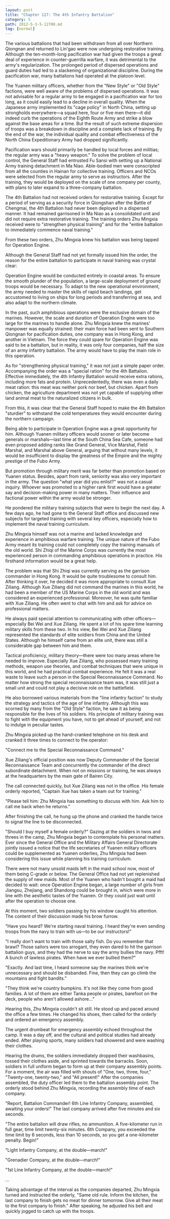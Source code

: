 ```yaml
---
layout: post
title: "Chapter 127: The 4th Infantry Battalion"
category: 5
path: 2012-5-3-5-12700.md
tag: [normal]
---
```


The various battalions that had been withdrawn from all over Northern Qiongnan and returned to Lin'gao were now undergoing restorative training. Although the ten-month-long pacification war had given the troops a great deal of experience in counter-guerrilla warfare, it was detrimental to the army's regularization. The prolonged period of dispersed operations and guard duties had led to a slackening of organizational discipline. During the pacification war, many battalions had operated at the platoon level.

The Yuanen military officers, whether from the "New Style" or "Old Style" factions, were well aware of the problems of dispersed operations. It was not advisable for a regular army to be engaged in a pacification war for too long, as it could easily lead to a decline in overall quality. When the Japanese army implemented its "cage policy" in North China, setting up strongholds everywhere—a squad here, four or five men there—it did indeed curb the operations of the Eighth Route Army and strike a blow against the base areas for a time. But the result of such extreme dispersion of troops was a breakdown in discipline and a complete lack of training. By the end of the war, the individual quality and combat effectiveness of the North China Expeditionary Army had dropped significantly.

Pacification wars should primarily be handled by local forces and militias; the regular army was a "heavy weapon." To solve the problem of local control, the General Staff had entrusted Fu Sansi with setting up a National Army training detachment in Ma Niao. Able-bodied men were conscripted from all the counties in Hainan for collective training. Officers and NCOs were selected from the regular army to serve as instructors. After the training, they would be deployed on the scale of one company per county, with plans to later expand to a three-company battalion.

The 4th Battalion had not received orders for restorative training. Except for a period of serving as a security force in Qiongshan after the Battle of Chengmai, the 4th Battalion had never been deployed in a dispersed manner. It had remained garrisoned in Ma Niao as a consolidated unit and did not require extra restorative training. The training orders Zhu Mingxia received were to "strengthen physical training" and for the "entire battalion to immediately commence naval training."

From these two orders, Zhu Mingxia knew his battalion was being tapped for Operation Engine.

Although the General Staff had not yet formally issued him the order, the reason for the entire battalion to participate in naval training was crystal clear:

Operation Engine would be conducted entirely in coastal areas. To ensure the smooth plunder of the population, a large-scale deployment of ground troops would be necessary. To adapt to the new operational environment, the army needed to master the skills of rapid beach landings, get accustomed to living on ships for long periods and transferring at sea, and also adapt to the northern climate.

In the past, such amphibious operations were the exclusive domain of the marines. However, the scale and duration of Operation Engine were too large for the marines to handle alone. Zhu Mingxia knew the marines' manpower was equally strained: their main force had been sent to Southern Qiongnan for pacification duties, one company was in Hong Kong, and another in Vietnam. The force they could spare for Operation Engine was said to be a battalion, but in reality, it was only four companies, half the size of an army infantry battalion. The army would have to play the main role in this operation.

As for "strengthening physical training," it was not just a simple paper order. Accompanying the order was a "special ration" for the 4th Battalion. Effective immediately, the 4th Infantry Battalion would receive extra rations, including more fats and protein. Unprecedentedly, there was even a daily meat ration: this meat was neither pork nor beef, but chicken. Apart from chicken, the agriculture department was not yet capable of supplying other land animal meat to the naturalized citizens in bulk.

From this, it was clear that the General Staff hoped to make the 4th Battalion "sturdier" to withstand the cold temperatures they would encounter during the northern campaign.

Being able to participate in Operation Engine was a great opportunity for him. Although Yuanen military officers would sooner or later become generals or marshals—last time at the South China Sea Cafe, someone had even proposed adding ranks like Grand General, Vice Marshal, Field Marshal, and Marshal above General, arguing that without many levels, it would be insufficient to display the greatness of the Empire and the mighty prestige of the Fubo Army.

But promotion through military merit was far better than promotion based on Yuanen status. Besides, apart from rank, seniority was also very important in the army. The question "what year did you enlist?" was not a casual inquiry. Whoever was promoted to a higher rank first would have a greater say and decision-making power in many matters. Their influence and factional power within the army would be stronger.

He pondered the military training subjects that were to begin the next day. A few days ago, he had gone to the General Staff office and discussed new subjects for targeted training with several key officers, especially how to implement the naval training curriculum.

Zhu Mingxia himself was not a marine and lacked knowledge and experience in amphibious warfare training. The unique nature of the Fubo Army meant its training could not completely copy the training manuals of the old world. Shi Zhiqi of the Marine Corps was currently the most experienced person in commanding amphibious operations in practice. His firsthand information would be a great help.

The problem was that Shi Zhiqi was currently serving as the garrison commander in Hong Kong. It would be quite troublesome to consult him. After thinking it over, he decided it was more appropriate to consult Xue Ziliang. Although Xue Ziliang did not command the marines in this world, he had been a member of the US Marine Corps in the old world and was considered an experienced professional. Moreover, he was quite familiar with Xue Ziliang. He often went to chat with him and ask for advice on professional matters.

He always paid special attention to communicating with other officers—especially Bei Wei and Xue Ziliang. He spent a lot of his spare time learning military skills from these two. In his view, Bei Wei and Xue Ziliang represented the standards of elite soldiers from China and the United States. Although he himself came from an elite unit, there was still a considerable gap between him and them.

Tactical proficiency, military theory—there were too many areas where he needed to improve. Especially Xue Ziliang, who possessed many training methods, weapon use theories, and combat techniques that were unique in this world, and he had practical combat experience. He felt it was a real waste to leave such a person in the Special Reconnaissance Command. No matter how strong the special reconnaissance team was, it was still just a small unit and could not play a decisive role on the battlefield.

He also borrowed various materials from the "line infantry faction" to study the strategy and tactics of the age of line infantry. Although this was scorned by many from the "Old Style" faction, he saw it as being responsible for the lives of his soldiers. His principle of military training was to fight with the equipment you have, not to get ahead of yourself, and not to indulge in peculiar tastes.

Zhu Mingxia picked up the hand-cranked telephone on his desk and cranked it three times to connect to the operator:

"Connect me to the Special Reconnaissance Command."

Xue Ziliang's official position was now Deputy Commander of the Special Reconnaissance Team and concurrently the commander of the direct subordinate detachment. When not on missions or training, he was always at the headquarters by the main gate of Bairen City.

The call connected quickly, but Xue Ziliang was not in the office. His female orderly reported, "Captain Xue has taken a team out for training."

"Please tell him: Zhu Mingxia has something to discuss with him. Ask him to call me back when he returns."

After finishing the call, he hung up the phone and cranked the handle twice to signal the line to be disconnected.

"Should I buy myself a female orderly?" Gazing at the soldiers in twos and threes in the camp, Zhu Mingxia began to contemplate his personal matters. Ever since the General Office and the Military Affairs General Directorate jointly issued a notice that the life secretaries of Yuanen military officers could be supplemented as Yuanen orderlies, Zhu Mingxia had been considering this issue while planning his training curriculum.

There were not many unsold maids left in the maid school now, most of them being C-grade or below. The General Office had not yet replenished the supply of new maids. Most of the Yuanen who hadn't bought a maid had decided to wait: once Operation Engine began, a large number of girls from Jiangsu, Zhejiang, and Shandong could be brought in, which were more in line with the aesthetic tastes of the Yuanen. Or they could just wait until after the operation to choose one.

At this moment, two soldiers passing by his window caught his attention. The content of their discussion made his brow furrow.

"Have you heard? We're starting naval training. I heard they're even sending troops from the navy to train with us—to be our instructors!"

"I really don't want to train with those salty fish. Do you remember that brawl? Those sailors were too arrogant, they even dared to hit the garrison battalion guys, and they had the nerve to say the army bullies the navy. Pfft! A bunch of lawless pirates. When have we ever bullied them?"

"Exactly. And last time, I heard someone say the marines think we're unnecessary and should be disbanded. Fine, then they can go climb the mountains and fight bandits."

"They think we're country bumpkins. It's not like they come from good families. A lot of them are either Tanka people or pirates, barefoot on the deck, people who aren't allowed ashore..."

Hearing this, Zhu Mingxia couldn't sit still. He stood up and paced around the office a few times. He changed his shoes, then called for the orderly and ordered an emergency assembly.

The urgent drumbeat for emergency assembly echoed throughout the camp. It was a day off, and the cultural and political studies had already ended. After playing sports, many soldiers had showered and were washing their clothes.

Hearing the drums, the soldiers immediately dropped their washbasins, tossed their clothes aside, and sprinted towards the barracks. Soon, soldiers in full uniform began to form up at their company assembly points. For a moment, the air was filled with shouts of "One, two, three, four," "Twenty-one, twenty-two," and "All present!" After the companies assembled, the duty officer led them to the battalion assembly point. The orderly stood behind Zhu Mingxia, recording the assembly time of each company.

"Report, Battalion Commander! 6th Line Infantry Company, assembled, awaiting your orders!" The last company arrived after five minutes and six seconds.

"The entire battalion will draw rifles, no ammunition. A five-kilometer run in full gear, time limit twenty-six minutes. 6th Company, you exceeded the time limit by 6 seconds, less than 10 seconds, so you get a one-kilometer penalty. Begin!"

"Light Infantry Company, at the double—march!"

"Grenadier Company, at the double—march!"

"1st Line Infantry Company, at the double—march!"

...

Taking advantage of the interval as the companies departed, Zhu Mingxia turned and instructed the orderly, "Same old rule. Inform the kitchen, the last company to finish gets no meat for dinner tomorrow. Give all their meat to the first company to finish." After speaking, he adjusted his belt and quickly jogged to catch up with the troops.